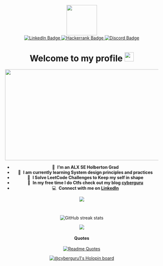 <div id="header" align="center">
  <img src="https://media.giphy.com/media/M9gbBd9nbDrOTu1Mqx/giphy.gif" width="100"/>

<div id="badges" align= "center">
  <a href="https://www.linkedin.com/in/hamza-saidu">
    <img src="https://img.shields.io/badge/LinkedIn-blue?style=for-the-badge&logo=linkedin&logoColor=white" alt="LinkedIn Badge"/>
  </a>
  <a href="https://www.hackerrank.com/hamzasaidu34">
    <img src="https://img.shields.io/badge/Hackerrank-green?style=for-the-badge&logo=Hackerrank&logoColor=white" alt="Hackerrank Badge"/>
  </a>
  <a href="https://discord.com/users/cyber_guru#9217">
    <img src="https://img.shields.io/badge/Discord-blue?style=for-the-badge&logo=discord&logoColor=white" alt="Discord Badge"/>
  </a>
  <div align = "center">
    <img src="https://komarev.com/ghpvc/?username=Cyberguru1&style=flat-square&color=blue" alt=""/>
  </div>
</div>
<h1>
  Welcome to my profile
  <img src="https://media.giphy.com/media/hvRJCLFzcasrR4ia7z/giphy.gif" width="30px"/>
</h1>
 
 <div align="center">
  <img src="https://media.giphy.com/media/dWesBcTLavkZuG35MI/giphy.gif" width="600" height="300"/>
</div>



- :seedling: &nbsp;**I’m an ALX SE Holberton Grad**
- :speech_balloon: &nbsp;**I am currently learning System design principles and practices**
- :speech_balloon: &nbsp;**I Solve LeetCode Challenges to Keep my self in shape**
- :speech_balloon: &nbsp;**In my free time I do Ctfs check out my blog **[cyberguru]****
- :computer: &nbsp;**Connect with me on **[LinkedIn]****
  
![](https://hit.yhype.me/github/profile?user_id=107911619)

<br>
<!-- prettier-ignore-start -->
<!-- START_SECTION:ascii_graph -->

<!-- links -->

[cyberguru]: https://blog.cyb3rguru.tech  "cyberguru"
[linkedin]: https://www.linkedin.com/in/hamza-saidu "Hamza LinkedIn"


![GitHub streak stats](https://github-readme-streak-stats.herokuapp.com/?user=Cyberguru1&theme=black-ice&hide_border=true&stroke=0000&background=060A0CD0)  

<img src="https://leetcode-badge-showcase.vercel.app/api?username=hamzasaidu34&theme=dark&border=no-border" />

#### Quotes
[![Readme Quotes](https://quotes-github-readme.vercel.app/api?type=horizontal&theme=dark)](https://github.com/piyushsuthar/github-readme-quotes)

  
[![@cyberguru1's Holopin board](https://holopin.me/cyberguru1)](https://holopin.io/@cyberguru1)
